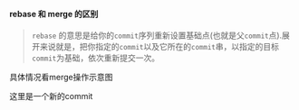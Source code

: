 #### rebase 和 merge 的区别

> ```rebase``` 的意思是给你的```commit```序列重新设置基础点(也就是父```commit```点).展开来说就是，把你指定的```commit```以及它所在的```commit```串，以指定的目标```commit```为基础，依次重新提交一次。

具体情况看merge操作示意图

这里是一个新的commit



